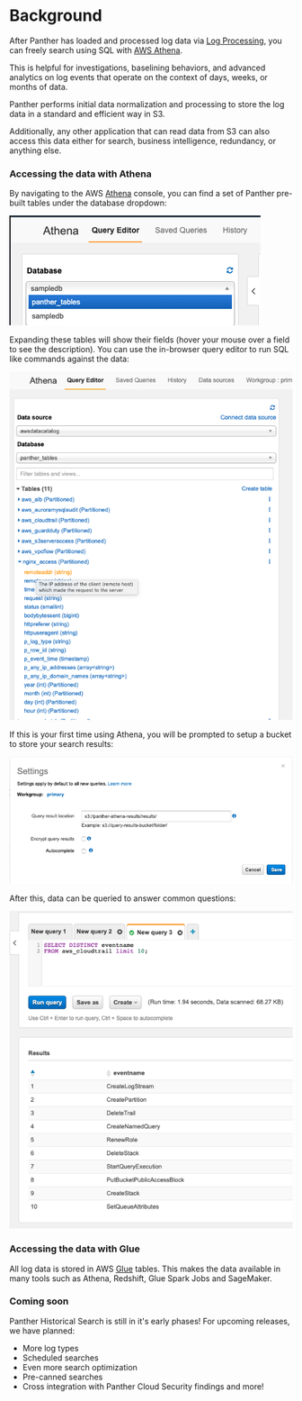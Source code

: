 # Background

After Panther has loaded and processed log data via [Log Processing](../log-analysis/log-processing/), you can freely search using SQL with [AWS Athena](https://aws.amazon.com/athena/).

This is helpful for investigations, baselining behaviors, and advanced analytics on log events that operate on the context of days, weeks, or months of data.

Panther performs initial data normalization and processing to store the log data in a standard and efficient way in S3.

Additionally, any other application that can read data from S3 can also access this data either for search, business intelligence, redundancy, or anything else.

### Accessing the data with Athena

By navigating to the AWS [Athena](https://console.aws.amazon.com/athena/home) console, you can find a set of Panther pre-built tables under the database dropdown:

![Athena Tables](../.gitbook/assets/screen-shot-2020-01-22-at-2.13.07-pm.png)

Expanding these tables will show their fields (hover your mouse over a field to see the description). You can use the in-browser query editor to run SQL like commands against the data:

![Athena Columns](../.gitbook/assets/AthenaTablesWithColumnDescriptions.png)

If this is your first time using Athena, you will be prompted to setup a bucket to store your search results:

![Athena Settings](../.gitbook/assets/screen-shot-2020-01-22-at-2.16.28-pm.png)

After this, data can be queried to answer common questions:

![Athena Query](../.gitbook/assets/screen-shot-2020-01-22-at-2.18.33-pm.png)

### Accessing the data with Glue

All log data is stored in AWS [Glue](https://aws.amazon.com/glue/) tables. This makes the data
available in many tools such as Athena, Redshift, Glue Spark Jobs and SageMaker.

### Coming soon

Panther Historical Search is still in it's early phases! For upcoming releases, we have planned:

- More log types
- Scheduled searches
- Even more search optimization
- Pre-canned searches
- Cross integration with Panther Cloud Security findings and more!
